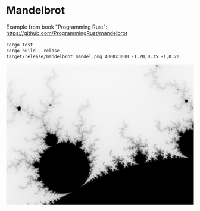 # Mandelbrot

Example from book "Programming Rust": https://github.com/ProgrammingRust/mandelbrot

```
cargo test
cargo build --relase
target/release/mandelbrot mandel.png 4000x3000 -1.20,0.35 -1,0.20
```

![Mandelbrot](mandel.png)
